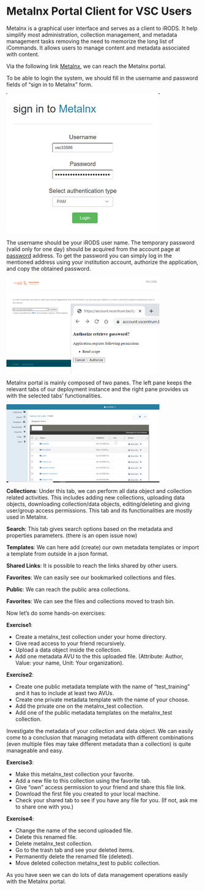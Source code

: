 # Metalnx Portal Client for VSC Users
Metalnx is a graphical user interface and serves as a client to iRODS. It help simplify most administration, collection management, and metadata management tasks removing the need to memorize the long list of iCommands. It allows users to manage content and metadata associated with content.

Via the following link [Metalnx](https://icts-p-hpc-metalnx.cloud.icts.kuleuven.be/metalnx/login/), we can reach the Metalnx portal. 

To be able to login the system, we should fill in the username and password fields of “sign in to Metalnx” form.

<img align="center" src="img/metalnx_login.png" width="400px">

The username should be your iRODS user name. The temporary password (valid only for one day) should be acquired from the account page at [password](https://vsc-passwd.icts.kuleuven.be) address. To get the password you can simply log in the mentioned address using your institution account, authorize the application, and copy the obtained password.

<img align="center" src="img/metalnx_password.png" width="400px">

Metalnx portal is mainly composed of two panes. The left pane keeps the relevant tabs of our deployment instance and the right pane provides us with the selected tabs’ functionalities.

<img align="center" src="img/metalnx_general.png" width="400px">

**Collections**: Under this tab, we can perform all data object and collection related activities. This includes adding new collections, uploading data objects, downloading collection/data objects, editing/deleting and giving user/group access permissions. This tab and its functionalities are mostly used in Metalnx.

**Search**: This tab gives search options based on the metadata and properties parameters. (there is an open issue now)

**Templates**: We can here add (create) our own metadata templates or import a template from outside in a json format.

**Shared Links**: It is possible to reach the links shared by other users.

**Favorites**: We can easily see our bookmarked collections and files.

**Public**: We can reach the public area collections.

**Favorites**: We can see the files and collections moved to trash bin.

Now let’s do some hands-on exercises:

**Exercise1**:

- Create a metalnx_test collection under your home directory.
- Give read access to your friend recursively.
- Upload a data object inside the collection.
- Add one metadata AVU to the this uploaded file. (Attribute: Author, Value: your name, Unit: Your organization).

 **Exercise2**:

- Create one public metadata template with the name of “test_training” and it has to include at least two AVUs.
- Create one private metadata template with the name of your choose.
- Add the private one on the metalnx_test collection.
- Add one of the public metadata templates on the metalnx_test collection.

Investigate the metadata of your collection and data object. We can easily come to a conclusion that managing metadata with different combinations (even multiple files may take different metadata than a collection) is quite manageable and easy.

**Exercise3**:

- Make this metalnx_test collection your favorite.
- Add a new file to this collection using the favorite tab.
- Give “own” access permission to your friend and share this file link.
- Download the first file you created to your local machine.
- Check your shared tab to see if you have any file for you. (If not, ask me to share one with you.)

**Exercise4**:
- Change the name of the second uploaded file.
- Delete this renamed file.
- Delete metalnx_test collection.
- Go to the trash tab and see your deleted items.
- Permanently delete the renamed file (deleted).
- Move deleted collection metalnx_test to public collection.

As you have seen we can do lots of data management operations easily with the Metalnx portal.

